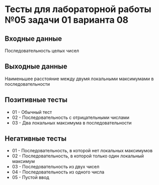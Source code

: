 # Тесты для лабораторной работы №05 задачи 01 варианта 08

## Входные данные
Последовательность целых чисел


## Выходные данные
Наименьшее расстояние между двумя локальными максимумами в последовательности


## Позитивные тесты
- 01 - Обычный тест
- 02 - Последовательность с отрицательными числами
- 03 - Два локальных максимума в последовательности

## Негативные тесты
- 01 - Последовательность, в которой нет локальных максимумов
- 02 - Последовательность, в которой только один локальный максимум
- 03 - Последовательность из двух чисел
- 04 - Последовательность из одного числа
- 05 - Пустой ввод
